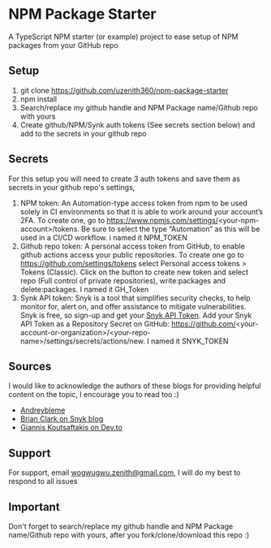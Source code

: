 # NPM Package Starter

A TypeScript NPM starter (or example) project to ease setup of NPM packages from your GitHub repo

## Setup

1. git clone https://github.com/uzenith360/npm-package-starter
2. npm install
3. Search/replace my github handle and NPM Package name/Github repo with yours
4. Create github/NPM/Synk auth tokens (See secrets section below) and add to the secrets in your github repo

## Secrets

For this setup you will need to create 3 auth tokens and save them as secrets in your github repo's settings, 
1. NPM token: An Automation-type access token from npm to be used solely in CI environments so that it is able to work around your account’s 2FA. To create one, go to https://www.npmjs.com/settings/<your-npm-account\>/tokens. Be sure to select the type “Automation” as this will be used in a CI/CD workflow. i named it NPM_TOKEN
2. Github repo token: A personal access token from GitHub, to enable github actions access your public repositories. To create one go to https://github.com/settings/tokens select Personal access tokens > Tokens (Classic). Click on the button to create new token and select repo (Full control of private repositories), write:packages and delete:packages. I named it GH_Token
3. Synk API token: Snyk is a tool that simplifies security checks, to help monitor for, alert on, and offer assistance to mitigate vulnerabilities. Snyk is free, so sign-up and get your [Snyk API Token](https://app.snyk.io/account). Add your Snyk API Token as a Repository Secret on GitHub: https://github.com/<your-account-or-organization\>/\<your-repo-name\>/settings/secrets/actions/new. I named it SNYK_TOKEN

## Sources

I would like to acknowledge the authors of these blogs for providing helpful content on the topic, I encourage you to read too :)
- [Andreybleme](https://andreybleme.com/2020-05-31/hosting-private-npm-packages-for-free/)  
- [Brian Clark on Snyk blog](https://snyk.io/blog/best-practices-create-modern-npm-package/)  
- [Giannis Koutsaftakis on Dev.to](https://dev.to/kouts/automated-versioning-and-package-publishing-using-github-actions-and-semantic-release-1kce)

## Support

For support, email wogwugwu.zenith@gmail.com, I will do my best to respond to all issues

## Important

Don't forget to search/replace my github handle and NPM Package name/Github repo with yours, after you fork/clone/download this repo :)



